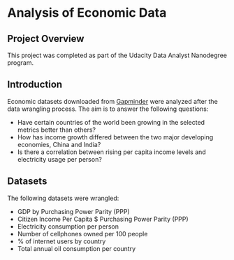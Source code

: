 # Analysis of Economic Data

## Project Overview
This project was completed as part of the Udacity Data Analyst Nanodegree program.

## Introduction
Economic datasets downloaded from [Gapminder](https://www.gapminder.org/data/) were analyzed after the data wrangling process. The aim is to answer the following questions:
* Have certain countries of the world been growing in the selected metrics better than others?
* How has income growth differed between the two major developing economies, China and India?
* Is there a correlation between rising per capita income levels and electricity usage per person?

## Datasets
The following datasets were wrangled:
* GDP by Purchasing Power Parity (PPP)
* Citizen Income Per Capita $ Purchasing Power Parity (PPP)
* Electricity consumption per person
* Number of cellphones owned per 100 people
* % of internet users by country
* Total annual oil consumption per country

